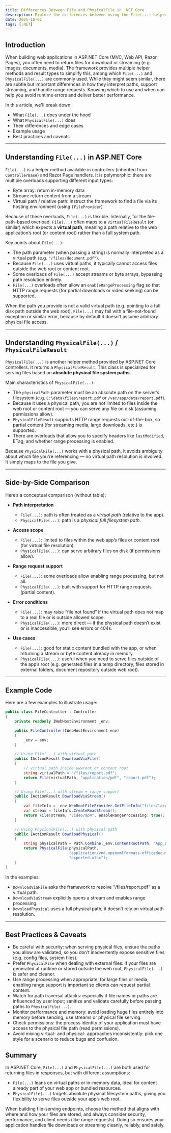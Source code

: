 ```yaml
---
title: Differences Between File and PhysicalFile in .NET Core
description: Explore the differences between using the File(...) helper method and the PhysicalFile(...) (or PhysicalFileResult) in ASP.NET Core MVC / Web API. Understand their behaviors, use cases, advantages, and pitfalls when serving files to clients.
date: 2025-10-02
tags: [.NET]
---
```


## Introduction

When building web applications in ASP.NET Core (MVC, Web API, Razor Pages), you often need to return files for download or streaming (e.g. images, documents, media). The framework provides multiple helper methods and result types to simplify this, among which `File(...)` and `PhysicalFile(...)` are commonly used. While they might seem similar, there are subtle but important differences in how they interpret paths, support streaming, and handle range requests. Knowing which to use and when can help you avoid runtime errors and deliver better performance.

In this article, we'll break down:

- What `File(...)` does under the hood  
- What `PhysicalFile(...)` does  
- Their differences and edge cases  
- Example usage  
- Best practices and caveats  

---

## Understanding `File(...)` in ASP.NET Core

`File(...)` is a helper method available in controllers (inherited from `ControllerBase`) and Razor Page handlers. It is polymorphic: there are multiple overloads supporting different input types:

- Byte array: return in-memory data  
- Stream: return content from a stream  
- Virtual path / relative path: instruct the framework to find a file via its hosting environment (using `IFileProvider`)  

Because of these overloads, `File(...)` is flexible. Internally, for the file-path–based overload, `File(...)` often maps to a `VirtualFileResult` (or similar) which expects a **virtual path**, meaning a path relative to the web application’s root (or content root) rather than a full system path.

Key points about `File(...)`:

- The path parameter (when passing a string) is normally interpreted as a virtual path (e.g. `"/files/document.pdf"`).  
- Because `File(...)` uses virtual paths, it typically cannot access files outside the web root or content root.  
- Some overloads of `File(...)` accept streams or byte arrays, bypassing path resolution entirely.  
- `File(...)` overloads often allow an `enableRangeProcessing` flag so that HTTP range requests (for partial downloads or video seeking) can be supported.

When the path you provide is not a valid virtual path (e.g. pointing to a full disk path outside the web root), `File(...)` may fail with a file-not-found exception or similar error, because by default it doesn't assume arbitrary physical file access.

---

## Understanding `PhysicalFile(...)` / `PhysicalFileResult`

`PhysicalFile(...)` is another helper method provided by ASP.NET Core controllers. It returns a `PhysicalFileResult`. This class is specialized for serving files based on **absolute physical file system paths**.

Main characteristics of `PhysicalFile(...)`:

- The `physicalPath` parameter must be an absolute path on the server’s filesystem (e.g. `C:\data\files\report.pdf` or `/var/app/data/report.pdf`).  
- Because it uses a physical path, you are not limited to files inside the web root or content root — you can serve any file on disk (assuming permissions allow).  
- `PhysicalFileResult` supports HTTP range requests out-of-the-box, so partial content (for streaming media, large downloads, etc.) is supported.  
- There are overloads that allow you to specify headers like `lastModified`, ETag, and whether range processing is enabled.

Because `PhysicalFile(...)` works with a physical path, it avoids ambiguity about which file you're referencing — no virtual path resolution is involved. It simply maps to the file you give.

---

## Side-by-Side Comparison

Here’s a conceptual comparison (without table):

- **Path interpretation**  
  - `File(...)`: path is often treated as a *virtual path* (relative to the app).  
  - `PhysicalFile(...)`: path is a *physical full filesystem path*.

- **Access scope**  
  - `File(...)`: limited to files within the web app’s files or content root (for virtual file resolution).  
  - `PhysicalFile(...)`: can serve arbitrary files on disk (if permissions allow).

- **Range request support**  
  - `File(...)`: some overloads allow enabling range processing, but not all.  
  - `PhysicalFile(...)`: built with support for HTTP range requests (partial content).  

- **Error conditions**  
  - `File(...)`: may raise “file not found” if the virtual path does not map to a real file or is outside allowed scope.  
  - `PhysicalFile(...)`: more direct — if the physical path doesn’t exist or is inaccessible, you’ll see errors or 404s.

- **Use cases**  
  - `File(...)`: good for static content bundled with the app, or when returning a stream or byte content already in memory.  
  - `PhysicalFile(...)`: useful when you need to serve files outside of the app’s root (e.g. generated files in a temp directory, files stored in external folders, document repository outside web root).

---

## Example Code

Here are a few examples to illustrate usage:

```csharp
public class FileController : Controller
{
    private readonly IWebHostEnvironment _env;

    public FileController(IWebHostEnvironment env)
    {
        _env = env;
    }

    // Using File(...) with virtual path
    public IActionResult DownloadViaFile()
    {
        // virtual path inside wwwroot or content root
        string virtualPath = "/files/report.pdf";
        return File(virtualPath, "application/pdf", "report.pdf");
    }

    // Using File(...) with stream + range support
    public IActionResult DownloadViaStream()
    {
        var fileInfo = _env.WebRootFileProvider.GetFileInfo("files/largevideo.mp4");
        var stream = fileInfo.CreateReadStream();
        return File(stream, "video/mp4", enableRangeProcessing: true);
    }

    // Using PhysicalFile(...) with physical path
    public IActionResult DownloadPhysical()
    {
        string physicalPath = Path.Combine(_env.ContentRootPath, "App_Data", "exported.xlsx");
        return PhysicalFile(physicalPath,
                            "application/vnd.openxmlformats-officedocument.spreadsheetml.sheet",
                            "exported.xlsx");
    }
}
```

In the examples:

- `DownloadViaFile` asks the framework to resolve "/files/report.pdf" as a virtual path.
- `DownloadViaStream` explicitly opens a stream and enables range processing.
- `DownloadPhysical` uses a full physical path; it doesn’t rely on virtual path resolution.

---

## Best Practices & Caveats

- Be careful with security: when serving physical files, ensure the paths you allow are validated, so you don’t inadvertently expose sensitive files (e.g. config files, system files).
- Prefer `PhysicalFile` when dealing with external files: if your files are generated at runtime or stored outside the web root, `PhysicalFile(...)` is safer and cleaner.
- Use range processing when appropriate: for large files or media, enabling range support is important so clients can request partial content.
- Watch for path traversal attacks: especially if file names or paths are influenced by user input; sanitize and validate carefully before passing paths to `PhysicalFile(...)`.
- Monitor performance and memory: avoid loading huge files entirely into memory before sending; use streams or physical file serving.
- Check permissions: the process identity of your application must have access to the physical file path (read permissions).
- Avoid mixing virtual- and physical- approaches inconsistently: pick one style for a scenario to reduce bugs and confusion.

## Summary

In ASP.NET Core, `File(...)` and `PhysicalFile(...)` are both used for returning files in responses, but with different assumptions:

- `File(...)` leans on virtual paths or in-memory data, ideal for content already part of your web app or bundled resources.
- `PhysicalFile(...)` targets absolute physical filesystem paths, giving you flexibility to serve files outside your app’s web root.

When building file-serving endpoints, choose the method that aligns with where and how your files are stored, and always consider security, performance, and client needs (like range requests). Doing so ensures your application handles file downloads or streaming cleanly, reliably, and safely.
